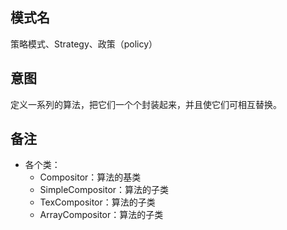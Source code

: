 ## 模式名
策略模式、Strategy、政策（policy）

## 意图
定义一系列的算法，把它们一个个封装起来，并且使它们可相互替换。

## 备注
- 各个类：
    - Compositor：算法的基类
    - SimpleCompositor：算法的子类
    - TexCompositor：算法的子类
    - ArrayCompositor：算法的子类